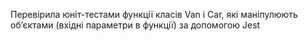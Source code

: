 Перевірила юніт-тестами функції класів Van i Car, які маніпулюють об’єктами (вхідні параметри в функції) за допомогою Jest 